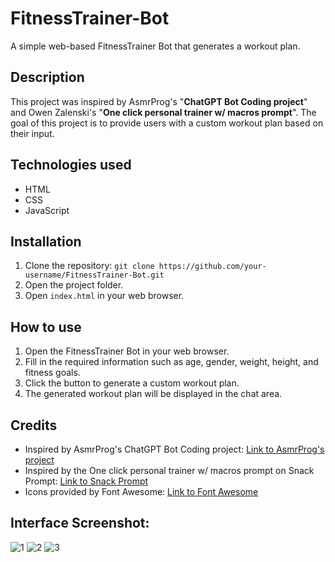 # FitnessTrainer-Bot
A simple web-based FitnessTrainer Bot that generates a workout plan.

## Description

This project was inspired by AsmrProg's "**ChatGPT Bot Coding project**" and Owen Zalenski's "**One click personal trainer w/ macros prompt**". The goal of this project is to provide users with a custom workout plan based on their input.

## Technologies used

- HTML
- CSS
- JavaScript

## Installation

1. Clone the repository: `git clone https://github.com/your-username/FitnessTrainer-Bot.git`
2. Open the project folder.
3. Open `index.html` in your web browser.

## How to use

1. Open the FitnessTrainer Bot in your web browser.
2. Fill in the required information such as age, gender, weight, height, and fitness goals.
3. Click the button to generate a custom workout plan.
4. The generated workout plan will be displayed in the chat area.

## Credits

- Inspired by AsmrProg's ChatGPT Bot Coding project: [Link to AsmrProg's project](https://github.com/asmrprog/chatgpt-bot-coding)
- Inspired by the One click personal trainer w/ macros prompt on Snack Prompt: [Link to Snack Prompt](https://snackprompt.com/prompt/one-click-personal-trainer-w-macros/)
- Icons provided by Font Awesome: [Link to Font Awesome](https://fontawesome.com/)

## Interface Screenshot:
![1](https://github.com/JoshuaEntrata/FitnessTrainer-Bot/assets/85151615/1bb3203d-5e38-4817-9f52-22931a28200b)
![2](https://github.com/JoshuaEntrata/FitnessTrainer-Bot/assets/85151615/7c58708e-c625-483d-b597-019ded6844f4)
![3](https://github.com/JoshuaEntrata/FitnessTrainer-Bot/assets/85151615/8bfa40ab-b9a6-4058-be86-c25c5a1d7a57)
